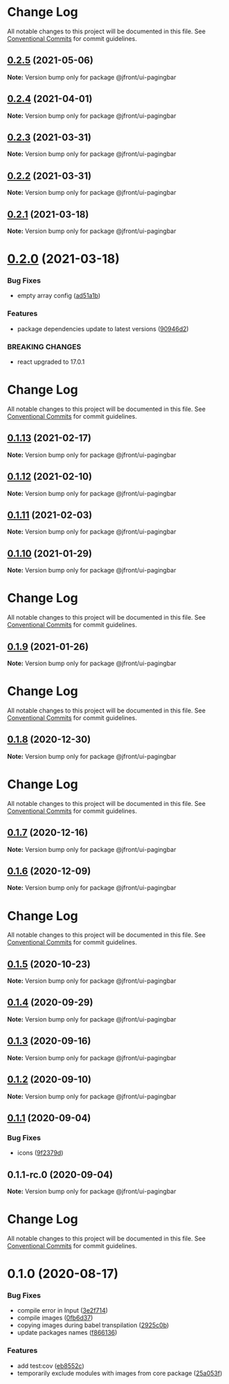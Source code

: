 # Change Log

All notable changes to this project will be documented in this file.
See [Conventional Commits](https://conventionalcommits.org) for commit guidelines.

## [0.2.5](https://github.com/Jepria/jfront-ui/compare/@jfront/ui-pagingbar@0.2.4...@jfront/ui-pagingbar@0.2.5) (2021-05-06)

**Note:** Version bump only for package @jfront/ui-pagingbar





## [0.2.4](https://github.com/Jepria/jfront-ui/compare/@jfront/ui-pagingbar@0.2.3...@jfront/ui-pagingbar@0.2.4) (2021-04-01)

**Note:** Version bump only for package @jfront/ui-pagingbar





## [0.2.3](https://github.com/Jepria/jfront-ui/compare/@jfront/ui-pagingbar@0.2.2...@jfront/ui-pagingbar@0.2.3) (2021-03-31)

**Note:** Version bump only for package @jfront/ui-pagingbar





## [0.2.2](https://github.com/Jepria/jfront-ui/compare/@jfront/ui-pagingbar@0.2.1...@jfront/ui-pagingbar@0.2.2) (2021-03-31)

**Note:** Version bump only for package @jfront/ui-pagingbar





## [0.2.1](https://github.com/Jepria/jfront-ui/compare/@jfront/ui-pagingbar@0.2.0...@jfront/ui-pagingbar@0.2.1) (2021-03-18)

**Note:** Version bump only for package @jfront/ui-pagingbar





# [0.2.0](https://github.com/Jepria/jfront-ui/compare/@jfront/ui-pagingbar@0.1.13...@jfront/ui-pagingbar@0.2.0) (2021-03-18)


### Bug Fixes

* empty array config ([ad51a1b](https://github.com/Jepria/jfront-ui/commit/ad51a1be1c6c3027bbf95dec2dec360b381e2e94))


### Features

* package dependencies update to latest versions ([90946d2](https://github.com/Jepria/jfront-ui/commit/90946d25fcb08fc77e4b143567963682f8ff3d2b))


### BREAKING CHANGES

* react upgraded to 17.0.1





# Change Log

All notable changes to this project will be documented in this file. See
[Conventional Commits](https://conventionalcommits.org) for commit guidelines.

## [0.1.13](https://github.com/Jepria/jfront-ui/compare/@jfront/ui-pagingbar@0.1.12...@jfront/ui-pagingbar@0.1.13) (2021-02-17)

**Note:** Version bump only for package @jfront/ui-pagingbar

## [0.1.12](https://github.com/Jepria/jfront-ui/compare/@jfront/ui-pagingbar@0.1.11...@jfront/ui-pagingbar@0.1.12) (2021-02-10)

**Note:** Version bump only for package @jfront/ui-pagingbar

## [0.1.11](https://github.com/Jepria/jfront-ui/compare/@jfront/ui-pagingbar@0.1.10...@jfront/ui-pagingbar@0.1.11) (2021-02-03)

**Note:** Version bump only for package @jfront/ui-pagingbar

## [0.1.10](https://github.com/Jepria/jfront-ui/compare/@jfront/ui-pagingbar@0.1.9...@jfront/ui-pagingbar@0.1.10) (2021-01-29)

**Note:** Version bump only for package @jfront/ui-pagingbar

# Change Log

All notable changes to this project will be documented in this file. See
[Conventional Commits](https://conventionalcommits.org) for commit guidelines.

## [0.1.9](https://github.com/Jepria/jfront-ui/compare/@jfront/ui-pagingbar@0.1.8...@jfront/ui-pagingbar@0.1.9) (2021-01-26)

**Note:** Version bump only for package @jfront/ui-pagingbar

# Change Log

All notable changes to this project will be documented in this file. See
[Conventional Commits](https://conventionalcommits.org) for commit guidelines.

## [0.1.8](https://github.com/Jepria/jfront-ui/compare/@jfront/ui-pagingbar@0.1.7...@jfront/ui-pagingbar@0.1.8) (2020-12-30)

**Note:** Version bump only for package @jfront/ui-pagingbar

# Change Log

All notable changes to this project will be documented in this file. See
[Conventional Commits](https://conventionalcommits.org) for commit guidelines.

## [0.1.7](https://github.com/Jepria/jfront-ui/compare/@jfront/ui-pagingbar@0.1.6...@jfront/ui-pagingbar@0.1.7) (2020-12-16)

**Note:** Version bump only for package @jfront/ui-pagingbar

## [0.1.6](https://github.com/Jepria/jfront-ui/compare/@jfront/ui-pagingbar@0.1.5...@jfront/ui-pagingbar@0.1.6) (2020-12-09)

**Note:** Version bump only for package @jfront/ui-pagingbar

# Change Log

All notable changes to this project will be documented in this file. See
[Conventional Commits](https://conventionalcommits.org) for commit guidelines.

## [0.1.5](https://github.com/Jepria/jfront-ui/compare/@jfront/ui-pagingbar@0.1.4...@jfront/ui-pagingbar@0.1.5) (2020-10-23)

**Note:** Version bump only for package @jfront/ui-pagingbar

## [0.1.4](https://github.com/Jepria/jfront-ui/compare/@jfront/ui-pagingbar@0.1.3...@jfront/ui-pagingbar@0.1.4) (2020-09-29)

**Note:** Version bump only for package @jfront/ui-pagingbar

## [0.1.3](https://github.com/Jepria/jfront-ui/compare/@jfront/ui-pagingbar@0.1.2...@jfront/ui-pagingbar@0.1.3) (2020-09-16)

**Note:** Version bump only for package @jfront/ui-pagingbar

## [0.1.2](https://github.com/Jepria/jfront-ui/compare/@jfront/ui-pagingbar@0.1.1...@jfront/ui-pagingbar@0.1.2) (2020-09-10)

**Note:** Version bump only for package @jfront/ui-pagingbar

## [0.1.1](https://github.com/Jepria/jfront-ui/compare/@jfront/ui-pagingbar@0.1.0...@jfront/ui-pagingbar@0.1.1) (2020-09-04)

### Bug Fixes

- icons
  ([9f2379d](https://github.com/Jepria/jfront-ui/commit/9f2379d3bc27be399ca4fac7b93f75e59dd072bc))

## 0.1.1-rc.0 (2020-09-04)

**Note:** Version bump only for package @jfront/ui-pagingbar

# Change Log

All notable changes to this project will be documented in this file. See
[Conventional Commits](https://conventionalcommits.org) for commit guidelines.

# 0.1.0 (2020-08-17)

### Bug Fixes

- compile error in Input
  ([3e2f714](https://github.com/Jepria/jfront-components/commit/3e2f714ba7232d3e8e12a026ede9e21604dddc5d))
- compile images
  ([0fb6d37](https://github.com/Jepria/jfront-components/commit/0fb6d3746627cd554693b7e8c5e142ad4db5a5fc))
- copying images during babel transpilation
  ([2925c0b](https://github.com/Jepria/jfront-components/commit/2925c0b3a8eb7d7e07deeeb3d24137b1bf48078e))
- update packages names
  ([f866136](https://github.com/Jepria/jfront-components/commit/f866136a1ac3388a010816fe9cfffa75c91818b7))

### Features

- add test:cov
  ([eb8552c](https://github.com/Jepria/jfront-components/commit/eb8552cda1ad5056ae62d665b31cf8ff6f0b760f))
- temporarily exclude modules with images from core package
  ([25a053f](https://github.com/Jepria/jfront-components/commit/25a053f226143036336d1cce735c6845dcd0143b))

